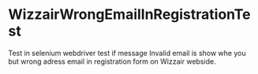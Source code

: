 # WizzairWrongEmailInRegistrationTest
Test in selenium webdriver test if message Invalid email is show whe you but wrong adress email in registration form on Wizzair webside. 
